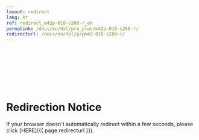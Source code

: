 ```yaml
---
layout: redirect
lang: kr
ref: redirect_m42p-010-s260-r_en
permalink: /docs/en/dxl/pro_plus/m42p-010-s260-r/
redirecturl: /docs/en/dxl/p/pm42-010-s260-r/
---
```


<br><br><br><br><br><br>
# Redirection Notice
If your browser doesn't automatically redirect within a few seconds, please click [HERE]({{ page.redirecturl }}).
